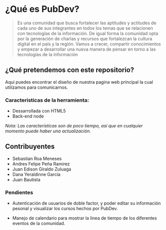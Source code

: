 # ¿Qué es PubDev?

> Es una comunidad que busca fortalecer las aptitudes y actitudes de cada uno de sus integrantes en todos los temas que se relacionen con tecnologías de la información. De igual forma la comunidad opta por la generación de charlas y recursos que fortalezcan la cultura digital en el país y la región. Vamos a crecer, compartir conocimientos y empezar a desarrollar una nueva manera de pensar en torno a las tecnologías de la información
## ¿Qué pretendemos con este repositorio?
Aqui puedes encontrar el diseño de nuestra pagina web principal la cual utilizamos para comunicarnos.

### Caracteristicas de la herramienta:

* Dessarrollada con HTML5
* Back-end node

*Nota: Las caracteristicas son de poco tiempo, así que en cualquier momento puede haber una actualización.*

## Contribuyentes

* Sebastian Roa Meneses
* Andres Felipe Peña Ramirez
* Juan Edison Giraldo Zuluaga
* Dana Yeraldinne García
* Juan Bautista

### Pendientes

* Autenticación de usuarios de doble factor, y poder editar su información pesonal y visualizar los cursos hechos por PubDev.

* Manejo de calendario para mostrar la linea de tiempo de los diferentes eventos de la comunidad.

